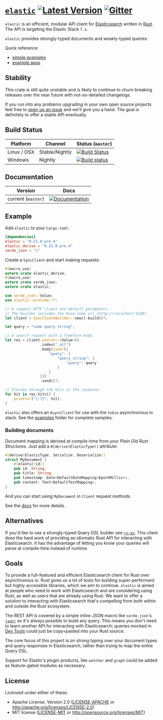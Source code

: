 # [`elastic`](https://docs.rs/elastic/*/elastic/) [![Latest Version](https://img.shields.io/crates/v/elastic.svg)](https://crates.io/crates/elastic) [![Gitter](https://img.shields.io/gitter/room/nwjs/nw.js.svg)](https://gitter.im/elastic-rs/Lobby)

`elastic` is an efficient, modular API client for [Elasticsearch](https://github.com/elastic/elasticsearch) written in [Rust](https://www.rust-lang.org).
The API is targeting the Elastic Stack `7.x`.

`elastic` provides strongly-typed documents and weakly-typed queries.

Quick reference:

- [simple examples](https://github.com/elastic-rs/elastic/tree/master/src/elastic/examples)
- [example apps](https://github.com/elastic-rs/elastic/tree/master/examples)

## Stability

This crate is still quite unstable and is likely to continue to churn breaking releases over the near future with not-so-detailed changelogs.

If you run into any problems upgrading in your own open source projects feel free to [open up an issue](https://github.com/elastic-rs/elastic/issues) and we'll give you a hand. The goal is definitely to offer a stable API eventually.

## Build Status
Platform  | Channel | Status (`master`)
------------- | ------------- | -------------
Linux / OSX  | Stable/Nightly | [![Build Status](https://travis-ci.org/elastic-rs/elastic.svg?branch=master)](https://travis-ci.org/elastic-rs/elastic)
Windows  | Nightly | [![Build status](https://ci.appveyor.com/api/projects/status/csa78tcumdpnbur2?svg=true)](https://ci.appveyor.com/project/KodrAus/elastic)
## Documentation

Version                | Docs
---------------------- | -------------
current (`master`)     | [![Documentation](https://img.shields.io/badge/docs-rustdoc-blue.svg)](https://docs.rs/elastic/*/elastic/)

## Example

Add `elastic` to your `Cargo.toml`:

```toml
[dependencies]
elastic = "0.21.0-pre.4"
elastic_derive = "0.21.0-pre.4"
serde_json = "1"
```

Create a `SyncClient` and start making requests:

```rust
#[macro_use]
extern crate elastic_derive;
#[macro_use]
extern crate serde_json;
extern crate elastic;

use serde_json::Value;
use elastic::prelude::*;

// A reqwest HTTP client and default parameters.
// The builder includes the base node url (http://localhost:9200).
let client = SyncClientBuilder::new().build()?;

let query = "some query string";

// A search request with a freeform body.
let res = client.search::<Value>()
                .index("_all")
                .body(json!({
                    "query": {
                        "query_string": {
                            "query": query
                        }
                    }
                }))
                .send()?;

// Iterate through the hits in the response.
for hit in res.hits() {
    println!("{:?}", hit);
}
```

`elastic` also offers an `AsyncClient` for use with the `tokio` asynchronous io stack.
See the [examples](https://github.com/elastic-rs/elastic/tree/master/examples) folder for complete samples.

### Building documents

Document mapping is derived at compile-time from your _Plain Old Rust Structures_. Just add a `#[derive(ElasticType)]` attribute:

```rust
#[derive(ElasticType, Serialize, Deserialize)]
struct MyDocument {
	#[elastic(id)]
	pub id: String,
	pub title: String,
	pub timestamp: Date<DefaultDateMapping<EpochMillis>>,
	pub content: Text<DefaultTextMapping>,
}
```

And you can start using `MyDocument` in `Client` request methods.

See the [docs](https://docs.rs/elastic/*/elastic/types/index.html) for more details.

## Alternatives

If you'd like to use a strongly-typed Query DSL builder see [`rs-es`](https://github.com/benashford/rs-es). This client does the hard work of providing an idiomatic Rust API for interacting with Elasticsearch. It has the advantage of letting you know your queries will parse at compile-time instead of runtime.

## Goals

To provide a full-featured and efficient Elasticsearch client for Rust over asynchronous io. Rust gives us a lot of tools for building super-performant but highly accessible libraries, which we aim to continue. `elastic` is aimed at people who need to work with Elasticsearch and are considering using Rust, as well as users that are already using Rust. We want to offer a solution to interacting with Elasticsearch that's compelling from both within and outside the Rust ecosystem.

The REST API is covered by a simple inline JSON macro like `serde_json`'s [`json!`](https://docs.serde.rs/serde_json/macro.json.html) so it's always possible to build any query. This means you don't need to learn another API for interacting with Elasticsearch; queries mocked in [Dev Tools](https://www.elastic.co/blog/found-sense-a-cool-json-aware-interface-to-elasticsearch) could just be copy+pasted into your Rust source.

The core focus of this project is on strong typing over your document types and query responses in Elasticsearch, rather than trying to map the entire Query DSL.

Support for Elastic's plugin products, like `watcher` and `graph` could be added as feature-gated modules as necessary.

## License

Licensed under either of these:
 
- Apache License, Version 2.0 ([LICENSE-APACHE](LICENSE-APACHE) or http://apache.org/licenses/LICENSE-2.0)
- MIT license ([LICENSE-MIT](LICENSE-MIT) or http://opensource.org/licenses/MIT)
